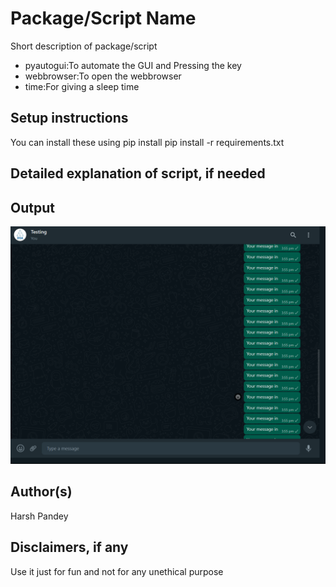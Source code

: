 # Package/Script Name

Short description of package/script

- pyautogui:To automate the GUI and Pressing the key
- webbrowser:To open the webbrowser
- time:For giving a sleep time

## Setup instructions

You can install these using pip install
pip install -r requirements.txt

## Detailed explanation of script, if needed

## Output
![Result](image.png)
## Author(s)

Harsh Pandey

## Disclaimers, if any

Use it just for fun and not for any unethical purpose